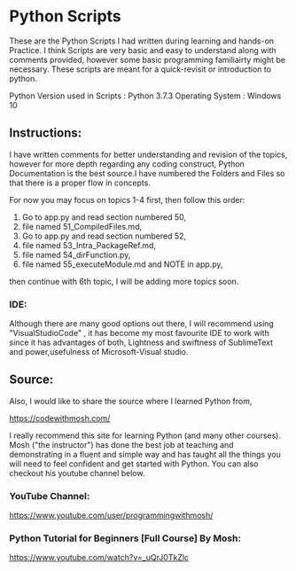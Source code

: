 # Python Scripts
These are the Python Scripts I had written during learning and hands-on Practice. I think Scripts are very basic and easy to understand along with comments provided, however some basic programming familiairty might be necessary. These scripts are meant for a quick-revisit or introduction to python.

Python Version used in Scripts : Python 3.7.3
Operating System : Windows 10

## Instructions:
I have written comments for better understanding and revision of the topics, however for more depth regarding any coding construct,
Python Documentation is the best source.I have numbered the Folders and Files so that there is a proper flow in concepts.

For now you may focus on topics 1-4 first, then follow this order:

1. Go to app.py and read section numbered 50,
2. file named 51_CompiledFiles.md,
3. Go to app.py and read section numbered 52,
4. file named 53_Intra_PackageRef.md,
5. file named 54_dirFunction.py,
6. file named 55_executeModule.md and NOTE in app.py,

then continue with 6th topic, I will be adding more topics soon.

### IDE:
Although there are many good options out there, I will recommend using "VisualStudioCode" , it has become my most favourite IDE to work with since it has advantages of both, Lightness and swiftness of SublimeText and power,usefulness of Microsoft-Visual studio.

## Source:
Also, I would like to share the source where I learned Python from,

https://codewithmosh.com/

I really recommend this site for learning Python (and many other courses). 
Mosh ("the instructor") has done the best job at teaching and demonstrating in a fluent and simple way and has taught all the things you will need to feel confident and get started with Python. You can also checkout his youtube channel below.
### YouTube Channel:
https://www.youtube.com/user/programmingwithmosh/
### Python Tutorial for Beginners [Full Course] By Mosh:
https://www.youtube.com/watch?v=_uQrJ0TkZlc

